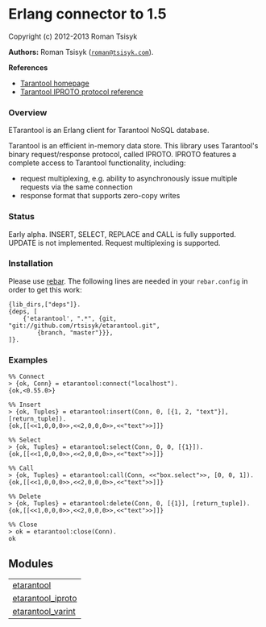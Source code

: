 

# Erlang connector to 1.5 #

Copyright (c) 2012-2013 Roman Tsisyk

__Authors:__ Roman Tsisyk ([`roman@tsisyk.com`](mailto:roman@tsisyk.com)).

__References__
* [Tarantool homepage](http://tarantool.org/)
* [Tarantool IPROTO protocol reference](https://github.com/tarantool/tarantool/blob/1.5.5/doc/box-protocol.txt)




### <a name="Overview">Overview</a> ###


ETarantool is an Erlang client for Tarantool NoSQL database.

Tarantool is an efficient in-memory data store.
This library uses Tarantool's binary request/response protocol, called IPROTO.
IPROTO features a complete access to Tarantool functionality, including:
* request multiplexing, e.g. ability to asynchronously issue multiple
    requests via the same connection
* response format that supports zero-copy writes



### <a name="Status">Status</a> ###

Early alpha. INSERT, SELECT, REPLACE and CALL is fully supported.
UPDATE is not implemented. Request multiplexing is supported.


### <a name="Installation">Installation</a> ###

Please use [rebar](https://github.com/basho/rebar).
The following lines are needed in your `rebar.config` in order to get this work:

```
{lib_dirs,["deps"]}.
{deps, [
    {'etarantool', ".*", {git, "git://github.com/rtsisyk/etarantool.git",
        {branch, "master"}}},
]}.
```


### <a name="Examples">Examples</a> ###


```
%% Connect
> {ok, Conn} = etarantool:connect("localhost").
{ok,<0.55.0>}

%% Insert
> {ok, Tuples} = etarantool:insert(Conn, 0, [{1, 2, "text"}], [return_tuple]).
{ok,[[<<1,0,0,0>>,<<2,0,0,0>>,<<"text">>]]}

%% Select
> {ok, Tuples} = etarantool:select(Conn, 0, 0, [{1}]).
{ok,[[<<1,0,0,0>>,<<2,0,0,0>>,<<"text">>]]}

%% Call
> {ok, Tuples} = etarantool:call(Conn, <<"box.select">>, [0, 0, 1]).
{ok,[[<<1,0,0,0>>,<<2,0,0,0>>,<<"text">>]]}

%% Delete
> {ok, Tuples} = etarantool:delete(Conn, 0, [{1}], [return_tuple]).
{ok,[[<<1,0,0,0>>,<<2,0,0,0>>,<<"text">>]]}

%% Close
> ok = etarantool:close(Conn).
ok
```



## Modules ##


<table width="100%" border="0" summary="list of modules">
<tr><td><a href="http://github.com/rtsisyk/etarantool/blob/master/doc/etarantool.md" class="module">etarantool</a></td></tr>
<tr><td><a href="http://github.com/rtsisyk/etarantool/blob/master/doc/etarantool_iproto.md" class="module">etarantool_iproto</a></td></tr>
<tr><td><a href="http://github.com/rtsisyk/etarantool/blob/master/doc/etarantool_varint.md" class="module">etarantool_varint</a></td></tr></table>

